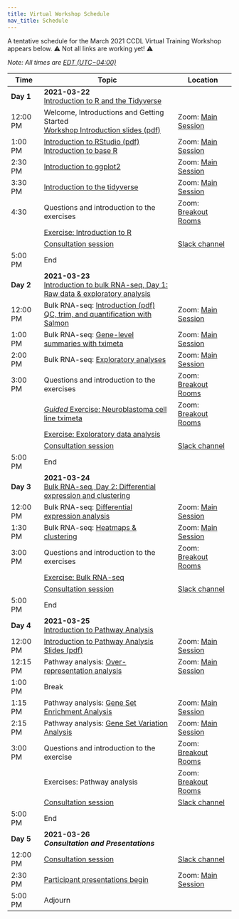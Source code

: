 ```yaml
---
title: Virtual Workshop Schedule
nav_title: Schedule
---
```


A tentative schedule for the March 2021 CCDL Virtual Training Workshop appears below.
⚠️ Not all links are working yet! ⚠️

*Note: All times are [EDT (UTC−04:00)](https://www.timeanddate.com/time/zones/edt)*
<!--See an example from a past virtual workshop here: https://github.com/AlexsLemonade/2020-may-training/wiki/Schedule --> 

| Time        | Topic                                          | Location |
|-------------|------------------------------------------------|----------|
| **Day 1**   | **2021-03-22** <br> [Introduction to R and the Tidyverse](https://github.com/AlexsLemonade/training-modules/blob/{{site.release_tag}}/intro-to-R-tidyverse/README.md)
| 12:00 PM    | Welcome, Introductions and Getting Started <br> [Workshop Introduction slides (pdf)](../slides/2021-03-22_CCDL_Workshop_Intro.pdf)    | Zoom: [Main Session](../virtual-setup/zoom-procedures.md#joining-a-zoom-call) |
| 1:00 PM     | [Introduction to RStudio (pdf)](../slides/2021-03-22_Intro_to_RStudio_Server.pdf) <br>[Introduction to base R](https://htmlpreview.github.io/?https://github.com/AlexsLemonade/training-modules/blob/{{site.release_tag}}/intro-to-R-tidyverse/01-intro_to_base_R.nb.html) <br> | Zoom: [Main Session](../virtual-setup/zoom-procedures.md#joining-a-zoom-call) |
| 2:30 PM     | [Introduction to ggplot2](https://htmlpreview.github.io/?https://github.com/AlexsLemonade/training-modules/blob/{{site.release_tag}}/intro-to-R-tidyverse/02-intro_to_ggplot2.nb.html) | Zoom: [Main Session](../virtual-setup/zoom-procedures.md#joining-a-zoom-call) |
| 3:30 PM     | [Introduction to the tidyverse](https://htmlpreview.github.io/?https://github.com/AlexsLemonade/training-modules/blob/{{site.release_tag}}/intro-to-R-tidyverse/03-intro_to_tidyverse.nb.html) | Zoom: [Main Session](../virtual-setup/zoom-procedures.md#joining-a-zoom-call) |
| 4:30        | Questions and introduction to the exercises | Zoom: [Breakout Rooms](../virtual-setup/zoom-procedures.md#using-zoom-breakout-rooms) |
|             | [Exercise: Introduction to R](https://github.com/AlexsLemonade/training-modules/blob/{{site.release_tag}}/intro-to-R-tidyverse/exercise_02-intro_to_R.Rmd)| | 
|             | [Consultation session](workshop-structure.md#consultation-sessions) | [Slack channel](../virtual-setup/slack-procedures.md#general-use) |
| 5:00  PM    | End             |
| **Day 2**   | **2021-03-23**  <br> [Introduction to bulk RNA-seq, Day 1: Raw data & exploratory analysis](https://github.com/AlexsLemonade/training-modules/blob/{{site.release_tag}}/RNA-seq/README.md) | 
| 12:00 PM    | Bulk RNA-seq: [Introduction (pdf)](../slides/2021-03-23_Intro_to_bulk_RNAseq.pdf) <br> [QC, trim, and quantification with Salmon](https://htmlpreview.github.io/?https://github.com/AlexsLemonade/training-modules/blob/{{site.release_tag}}/RNA-seq/01-qc_trim_quant.nb.html)| Zoom: [Main Session](../virtual-setup/zoom-procedures.md#joining-a-zoom-call) |
| 1:00 PM     | Bulk RNA-seq: [Gene-level summaries with tximeta](https://htmlpreview.github.io/?https://github.com/AlexsLemonade/training-modules/blob/{{site.release_tag}}/RNA-seq/02-gastric_cancer_tximeta.nb.html)| Zoom: [Main Session](../virtual-setup/zoom-procedures.md#joining-a-zoom-call) |
| 2:00 PM     | Bulk RNA-seq: [Exploratory analyses](https://htmlpreview.github.io/?https://github.com/AlexsLemonade/training-modules/blob/{{site.release_tag}}/RNA-seq/03-gastric_cancer_exploratory.nb.html) | Zoom: [Main Session](../virtual-setup/zoom-procedures.md#joining-a-zoom-call) |
| 3:00 PM     | Questions and introduction to the exercises | Zoom: [Breakout Rooms](../virtual-setup/zoom-procedures.md#using-zoom-breakout-rooms) |
|             | [*Guided* Exercise: Neuroblastoma cell line tximeta](https://htmlpreview.github.io/?https://github.com/AlexsLemonade/training-modules/blob/{{site.release_tag}}/RNA-seq/04-nb_cell_line_tximeta.nb.html) | Zoom: [Breakout Rooms](../virtual-setup/zoom-procedures.md#using-zoom-breakout-rooms) |
|             | [Exercise: Exploratory data analysis](https://github.com/AlexsLemonade/training-modules/blob/{{site.release_tag}}/RNA-seq/exercise_01-exploratory_data_analysis.Rmd) | 
|             | [Consultation session](workshop-structure.md#consultation-sessions) | [Slack channel](../virtual-setup/slack-procedures.md#general-use) |
| 5:00  PM    | End             |
| **Day 3**   | **2021-03-24**  <br> [Bulk RNA-seq, Day 2: Differential expression and clustering](https://github.com/AlexsLemonade/training-modules/blob/{{site.release_tag}}/RNA-seq/README.md) | 
| 12:00 PM    | Bulk RNA-seq: [Differential expression analysis](https://htmlpreview.github.io/?https://github.com/AlexsLemonade/training-modules/blob/{{site.release_tag}}/RNA-seq/05-nb_cell_line_DESeq2.nb.html) | Zoom: [Main Session](../virtual-setup/zoom-procedures.md#joining-a-zoom-call) |
| 1:30 PM     | Bulk RNA-seq: [Heatmaps & clustering](https://htmlpreview.github.io/?https://github.com/AlexsLemonade/training-modules/blob/{{site.release_tag}}/RNA-seq/06-openpbta_heatmap.nb.html) | Zoom: [Main Session](../virtual-setup/zoom-procedures.md#joining-a-zoom-call) |
| 3:00 PM     | Questions and introduction to the exercises | Zoom: [Breakout Rooms](../virtual-setup/zoom-procedures.md#using-zoom-breakout-rooms) |
|             | [Exercise: Bulk RNA-seq](https://github.com/AlexsLemonade/training-modules/blob/{{site.release_tag}}/RNA-seq/exercise_02-bulk_rnaseq.Rmd) | 
|             | [Consultation session](workshop-structure.md#consultation-sessions)  | [Slack channel](../virtual-setup/slack-procedures.md#general-use) |
| 5:00 PM     | End             |             
| **Day 4**   | **2021-03-25**  <br> [Introduction to Pathway Analysis](https://github.com/AlexsLemonade/training-modules/blob/{{site.release_tag}}/pathway-analysis/README.md) | | 
| 12:00 PM    | [Introduction to Pathway Analysis Slides (pdf)](../slides/2021-03-25_Introduction_to_Pathway_Analysis.pdf) |  Zoom: [Main Session](../virtual-setup/zoom-procedures.md#joining-a-zoom-call) |
| 12:15 PM    | Pathway analysis: [Over-representation analysis](https://htmlpreview.github.io/?https://github.com/AlexsLemonade/training-modules/blob/{{site.release_tag}}/pathway-analysis/01-overrepresentation_analysis.nb.html) | Zoom: [Main Session](../virtual-setup/zoom-procedures.md#joining-a-zoom-call) |
| 1:00 PM     | Break  |  |
| 1:15 PM     | Pathway analysis: [Gene Set Enrichment Analysis](https://htmlpreview.github.io/?https://github.com/AlexsLemonade/training-modules/blob/{{site.release_tag}}/pathway-analysis/02-gene_set_enrichment_analysis.nb.html) | Zoom: [Main Session](../virtual-setup/zoom-procedures.md#joining-a-zoom-call) | 
| 2:15 PM     | Pathway analysis: [Gene Set Variation Analysis](https://htmlpreview.github.io/?https://github.com/AlexsLemonade/training-modules/blob/{{site.release_tag}}/pathway-analysis/03-gene_set_variation_analysis.nb.html) |  Zoom: [Main Session](../virtual-setup/zoom-procedures.md#joining-a-zoom-call) |
| 3:00 PM     | Questions and introduction to the exercise | Zoom: [Breakout Rooms](../virtual-setup/zoom-procedures.md#using-zoom-breakout-rooms) |
|             | Exercises: Pathway analysis| Zoom: [Breakout Rooms](../virtual-setup/zoom-procedures.md#using-zoom-breakout-rooms) | 
|             | [Consultation session](workshop-structure.md#consultation-sessions) | [Slack channel](../virtual-setup/slack-procedures.md#general-use)|
| 5:00 PM     | End || 
| **Day 5**   | **2021-03-26**  <br> _**Consultation and Presentations**_ |     
| 12:00 PM    | [Consultation session](workshop-structure.md#consultation-sessions)  | [Slack channel](../virtual-setup/slack-procedures.md#general-use) |
| 2:30 PM     | [Participant presentations begin](workshop-structure.md#presentations) | Zoom: [Main Session](../virtual-setup/zoom-procedures.md#joining-a-zoom-call) |
| 5:00 PM     | Adjourn   |
